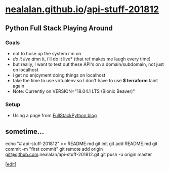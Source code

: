 # [nealalan.github.io](https://nealalan.github.io)/[api-stuff-201812](https://nealalan.github.io/api-stuff-201812)

## Python Full Stack Playing Around
### Goals
- not to hose up the system i'm on
- *do it live d*mn it, i'll do it live* (that ref makes me laugh every time)
- but really, I want to test out these API's on a domain/subdomain, not just on localhost
- i get no enjoyment doing things on localhost
- take the time to use virtualenv so I don't have to use **$ terraform** taint again
- Note: Currently on VERSION="18.04.1 LTS (Bionic Beaver)"

### Setup
- Using a page from [FullStackPython blog](https://www.fullstackpython.com/blog/python-3-flask-gunicorn-ubuntu-1804-bionic-beaver.html)


## sometime...
echo "# api-stuff-201812" >> README.md
git init
git add README.md
git commit -m "first commit"
git remote add origin git@github.com:nealalan/api-stuff-201812.git
git push -u origin master


[[edit](https://github.com/nealalan/api-stuff-201812/edit/master/README.md)]
